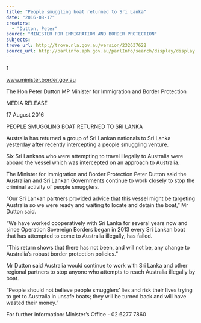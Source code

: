```yaml
---
title: "People smuggling boat returned to Sri Lanka"
date: "2016-08-17"
creators:
  - "Dutton, Peter"
source: "MINISTER FOR IMMIGRATION AND BORDER PROTECTION"
subjects:
trove_url: http://trove.nla.gov.au/version/232637622
source_url: http://parlinfo.aph.gov.au/parlInfo/search/display/display.w3p;query=Id%3A%22media/pressrel/4761006%22
---
```


 1 

 www.minister.border.gov.au 

 The Hon Peter Dutton MP  Minister for Immigration and Border Protection   

 MEDIA RELEASE 

 

 17 August 2016   

 PEOPLE SMUGGLING BOAT RETURNED TO SRI LANKA   

 Australia has returned a group of Sri Lankan nationals to Sri Lanka yesterday after  recently intercepting a people smuggling venture.   

 Six Sri Lankans who were attempting to travel illegally to Australia were aboard the  vessel which was intercepted on an approach to Australia.   

 The Minister for Immigration and Border Protection Peter Dutton said the Australian and  Sri Lankan Governments continue to work closely to stop the criminal activity of people  smugglers.   

 “Our Sri Lankan partners provided advice that this vessel might be targeting Australia so  we were ready and waiting to locate and detain the boat,” Mr Dutton said.   

 “We have worked cooperatively with Sri Lanka for several years now and since  Operation Sovereign Borders began in 2013 every Sri Lankan boat that has attempted  to come to Australia illegally, has failed.   

 “This return shows that there has not been, and will not be, any change to Australia’s  robust border protection policies.”     

 Mr Dutton said Australia would continue to work with Sri Lanka and other regional  partners to stop anyone who attempts to reach Australia illegally by boat.    

 “People should not believe people smugglers’ lies and risk their lives trying to get to  Australia in unsafe boats; they will be turned back and will have wasted their money.”   

 

 For further information: Minister’s Office - 02 6277 7860    

 

 

 

 

 

 

